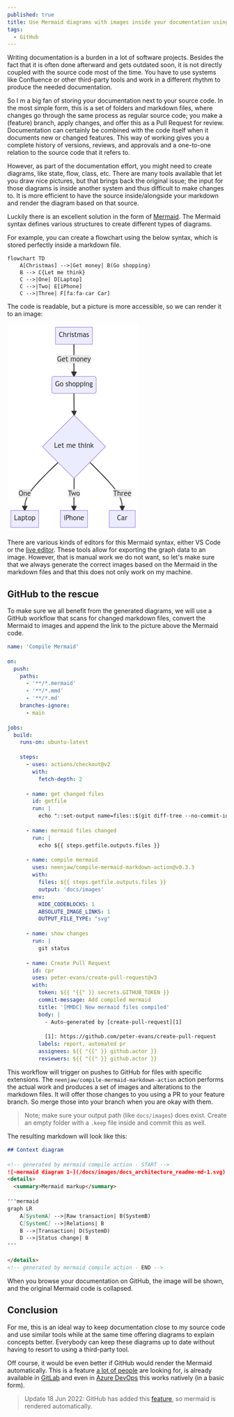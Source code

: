 ```yaml
---
published: true
title: Use Mermaid diagrams with images inside your documentation using GitHub
tags:
  - GitHub
---
```


Writing documentation is a burden in a lot of software projects. Besides the fact that it is often done afterward and gets outdated soon, it is not directly coupled with the source code most of the time. You have to use systems like Confluence or other third-party tools and work in a different rhythm to produce the needed documentation.

So I m a big fan of storing your documentation next to your source code. In the most simple form, this is a set of folders and markdown files, where changes go through the same process as regular source code; you make a (feature) branch, apply changes, and offer this as a Pull Request for review. Documentation can certainly be combined with the code itself when it documents new or changed features. This way of working gives you a complete history of versions, reviews, and approvals and a one-to-one relation to the source code that it refers to.

However, as part of the documentation effort, you might need to create diagrams, like state, flow, class, etc. There are many tools available that let you draw nice pictures, but that brings back the original issue; the input for those diagrams is inside another system and thus difficult to make changes to. It is more efficient to have the source inside/alongside your markdown and render the diagram based on that source.

Luckily there is an excellent solution in the form of [Mermaid](https://mermaid-js.github.io/mermaid/#/). The Mermaid syntax defines various structures to create different types of diagrams. 

For example, you can create a flowchart using the below syntax, which is stored perfectly inside a markdown file.

```
flowchart TD
    A[Christmas] -->|Get money| B(Go shopping)
    B --> C{Let me think}
    C -->|One| D[Laptop]
    C -->|Two| E[iPhone]
    C -->|Three| F[fa:fa-car Car]
```  

The code is readable, but a picture is more accessible, so we can render it to an image: 

![](/images/mermaid-diagram-20211108223229.png)

There are various kinds of editors for this Mermaid syntax, either VS Code or the [live editor](https://mermaid.live/). These tools allow for exporting the graph data to an image. However, that is manual work we do not want, so let's make sure that we always generate the correct images based on the Mermaid in the markdown files and that this does not only work on my machine. 

## GitHub to the rescue

To make sure we all benefit from the generated diagrams, we will use a GitHub workflow that scans for changed markdown files, convert the Mermaid to images and append the link to the picture above the Mermaid code.

```yaml
name: 'Compile Mermaid'

on:
  push:
    paths:
      - '**/*.mermaid'
      - '**/*.mmd'
      - '**/*.md'
    branches-ignore:
      - main
      
jobs:
  build:
    runs-on: ubuntu-latest

    steps:
      - uses: actions/checkout@v2
        with:
          fetch-depth: 2

      - name: get changed files
        id: getfile
        run: |
          echo "::set-output name=files::$(git diff-tree --no-commit-id --name-only -r ${{ "{{" }} github.sha }} | grep -e '.*\.md$' -e '.*\.mmd$' -e '.*\.mermaid$' | xargs)"

      - name: mermaid files changed
        run: |
          echo ${{ steps.getfile.outputs.files }}

      - name: compile mermaid
        uses: neenjaw/compile-mermaid-markdown-action@v0.3.3
        with:
          files: ${{ steps.getfile.outputs.files }}
          output: 'docs/images'
        env:
          HIDE_CODEBLOCKS: 1
          ABSOLUTE_IMAGE_LINKS: 1
          OUTPUT_FILE_TYPE: "svg"

      - name: show changes
        run: |
          git status

      - name: Create Pull Request
        id: cpr
        uses: peter-evans/create-pull-request@v3
        with:
          token: ${{ "{{" }} secrets.GITHUB_TOKEN }}
          commit-message: Add compiled mermaid
          title: '[MMDC] New mermaid files compiled'
          body: |
            - Auto-generated by [create-pull-request][1]

            [1]: https://github.com/peter-evans/create-pull-request
          labels: report, automated pr
          assignees: ${{ "{{" }} github.actor }}
          reviewers: ${{ "{{" }} github.actor }}
```

This workflow will trigger on pushes to GitHub for files with specific extensions. The `neenjaw/compile-mermaid-markdown-action` action performs the actual work and produces a set of images and alterations to the markdown files. It will offer those changes to you using a PR to your feature branch. So merge those into your branch when you are okay with them. 

> Note; make sure your output path (like `docs/images`) does exist. Create an empty folder with a `.keep` file inside and commit this as well.

The resulting markdown will look like this:

```markdown
## Context diagram

<!-- generated by mermaid compile action - START -->
![~mermaid diagram 1~](/docs/images/docs_architecture_readme-md-1.svg)
<details>
  <summary>Mermaid markup</summary>

'''mermaid
graph LR
    A[SystemA] -->|Raw transaction| B(SystemB)
    C[SystemC] -->|Relations| B
    B -->|Transaction| D(SystemD)
    D -->|Status change| B
'''

</details>
<!-- generated by mermaid compile action - END -->
```

When you browse your documentation on GitHub, the image will be shown, and the original Mermaid code is collapsed. 

## Conclusion

For me, this is an ideal way to keep documentation close to my source code and use similar tools while at the same time offering diagrams to explain concepts better. Everybody can keep these diagrams up to date without having to resort to using a third-party tool.

Off course, it would be even better if GitHub would render the Mermaid automatically. This is a feature [a lot of people](https://github.community/t/feature-request-support-mermaid-markdown-graph-diagrams-in-md-files/1922/227) are looking for, is already available in [GitLab](https://docs.gitlab.com/ee/user/markdown.html#mermaid) and even in [Azure DevOps](https://docs.microsoft.com/en-us/azure/devops/project/wiki/wiki-markdown-guidance?view=azure-devops#add-mermaid-diagrams-to-a-wiki-page) this works natively (in a basic form). 

> Update 18 Jun 2022: GitHub has added this [feature](https://github.blog/2022-02-14-include-diagrams-markdown-files-mermaid/), so mermaid is rendered automatically.
